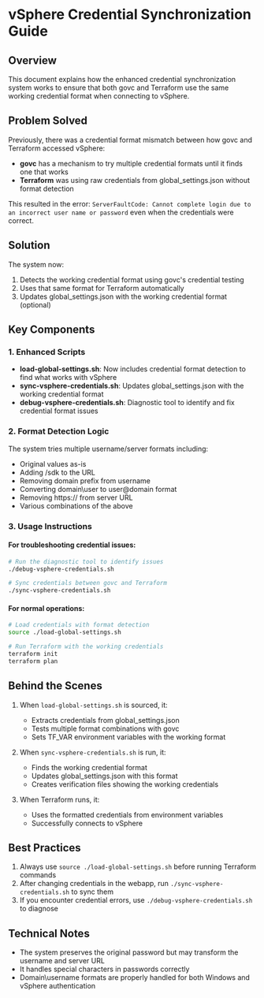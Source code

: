 # vSphere Credential Synchronization Guide

## Overview

This document explains how the enhanced credential synchronization system works to ensure that both govc and Terraform use the same working credential format when connecting to vSphere.

## Problem Solved

Previously, there was a credential format mismatch between how govc and Terraform accessed vSphere:

- **govc** has a mechanism to try multiple credential formats until it finds one that works
- **Terraform** was using raw credentials from global_settings.json without format detection

This resulted in the error: `ServerFaultCode: Cannot complete login due to an incorrect user name or password` even when the credentials were correct.

## Solution

The system now:

1. Detects the working credential format using govc's credential testing
2. Uses that same format for Terraform automatically
3. Updates global_settings.json with the working credential format (optional)

## Key Components

### 1. Enhanced Scripts

- **load-global-settings.sh**: Now includes credential format detection to find what works with vSphere
- **sync-vsphere-credentials.sh**: Updates global_settings.json with the working credential format
- **debug-vsphere-credentials.sh**: Diagnostic tool to identify and fix credential format issues

### 2. Format Detection Logic

The system tries multiple username/server formats including:

- Original values as-is
- Adding /sdk to the URL
- Removing domain prefix from username
- Converting domain\user to user@domain format
- Removing https:// from server URL
- Various combinations of the above

### 3. Usage Instructions

#### For troubleshooting credential issues:

```bash
# Run the diagnostic tool to identify issues
./debug-vsphere-credentials.sh

# Sync credentials between govc and Terraform
./sync-vsphere-credentials.sh
```

#### For normal operations:

```bash
# Load credentials with format detection
source ./load-global-settings.sh

# Run Terraform with the working credentials
terraform init
terraform plan
```

## Behind the Scenes

1. When `load-global-settings.sh` is sourced, it:
   - Extracts credentials from global_settings.json
   - Tests multiple format combinations with govc
   - Sets TF_VAR environment variables with the working format

2. When `sync-vsphere-credentials.sh` is run, it:
   - Finds the working credential format
   - Updates global_settings.json with this format
   - Creates verification files showing the working credentials

3. When Terraform runs, it:
   - Uses the formatted credentials from environment variables
   - Successfully connects to vSphere

## Best Practices

1. Always use `source ./load-global-settings.sh` before running Terraform commands
2. After changing credentials in the webapp, run `./sync-vsphere-credentials.sh` to sync them
3. If you encounter credential errors, use `./debug-vsphere-credentials.sh` to diagnose

## Technical Notes

- The system preserves the original password but may transform the username and server URL
- It handles special characters in passwords correctly
- Domain\username formats are properly handled for both Windows and vSphere authentication
